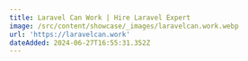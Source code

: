 ```yaml
---
title: Laravel Can Work | Hire Laravel Expert
image: /src/content/showcase/_images/laravelcan.work.webp
url: 'https://laravelcan.work'
dateAdded: 2024-06-27T16:55:31.352Z
---
```


